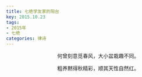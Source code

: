 ```yaml
---
title: 七绝学友家的阳台
key: 2015.10.23
tags: 
- 2015年 
- 七绝
categories: 律诗
---
```


<p align="center">何曾刻意觅春风，大小盆栽趣不同。
</p>
<p align="center">粗养黙得秋精彩，顺其天性自然红。
</p>
